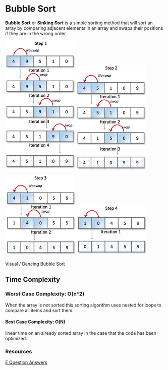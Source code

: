 # Bubble Sort

**Bubble Sort** or **Sinking Sort** is a simple sorting method that will sort an array by comparing adjacent elements in an array and swaps their positions if they are in the wrong order.

![Step 1](./images/bubble-sort-step1-iteration-stages.png)
![Step 2](./images/bubble-sort-step2-iteration-stages.png)

![Step 3](./images/bubble-sort-step3-iteration-stages.png)
![Step 4](./images/bubble-sort-step4-iteration-stages.png)

[Visual](https://visualgo.net/en/sorting) /
[Dancing Bubble Sort]("https://www.youtube.com/watch?v=lyZQPjUT5B4")

## Time Complexity

### Worst Case Complexity: O(n^2)

When the array is not sorted this sorting algorithm uses nested for loops to compare all items and sort them.

#### Best Case Complexity: O(N)

linear time on an already sorted array in the case that the code has been optimized.

### Resources

[E Question Answers](equestionanswers.com/c/c-bubble-sort.php)
